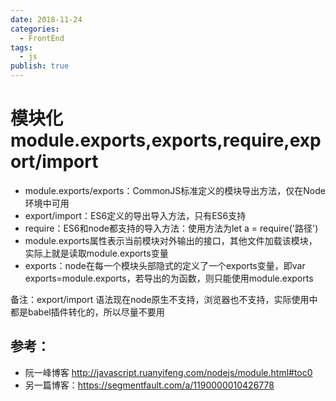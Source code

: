 ```yaml
---
date: 2018-11-24
categories:
  - FrontEnd
tags:
  - js
publish: true
---
```


# 模块化module.exports,exports,require,export/import

- module.exports/exports：CommonJS标准定义的模块导出方法，仅在Node环境中可用
- export/import：ES6定义的导出导入方法，只有ES6支持
- require：ES6和node都支持的导入方法：使用方法为let a = require('路径')
- module.exports属性表示当前模块对外输出的接口，其他文件加载该模块，实际上就是读取module.exports变量
- exports：node在每一个模块头部隐式的定义了一个exports变量，即var exports=module.exports，若导出的为函数，则只能使用module.exports

备注：export/import 语法现在node原生不支持，浏览器也不支持，实际使用中都是babel插件转化的，所以尽量不要用

## 参考：

- 阮一峰博客 http://javascript.ruanyifeng.com/nodejs/module.html#toc0
- 另一篇博客：https://segmentfault.com/a/1190000010426778